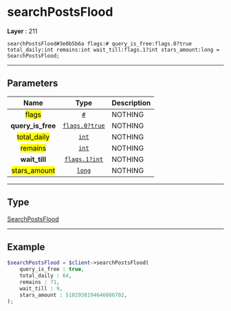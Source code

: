 # searchPostsFlood

**Layer** : 211

```tl
searchPostsFlood#3e0b5b6a flags:# query_is_free:flags.0?true total_daily:int remains:int wait_till:flags.1?int stars_amount:long = SearchPostsFlood;
```

---

## Parameters

| Name | Type | Description |
| :---: | :---: | :--- |
| <mark>flags</mark> | [`#`](type/#) | NOTHING |
| **query_is_free** | [`flags.0?true`](type/true) | NOTHING |
| <mark>total_daily</mark> | [`int`](type/int) | NOTHING |
| <mark>remains</mark> | [`int`](type/int) | NOTHING |
| **wait_till** | [`flags.1?int`](type/int) | NOTHING |
| <mark>stars_amount</mark> | [`long`](type/long) | NOTHING |

---

## Type

[SearchPostsFlood](type/SearchPostsFlood)

---

## Example

```php
$searchPostsFlood = $client->searchPostsFlood(
	query_is_free : true,
	total_daily : 64,
	remains : 71,
	wait_till : 9,
	stars_amount : 5102938194646086702,
);
```